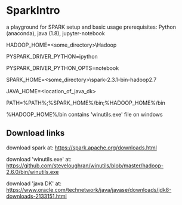 # SparkIntro
a playground for SPARK setup and basic usage
prerequisites: Python (anaconda), java (1.8), jupyter-notebook

HADOOP_HOME=<some_directory>\Hadoop

PYSPARK_DRIVER_PYTHON=ipython

PYSPARK_DRIVER_PYTHON_OPTS=notebook

SPARK_HOME=<some_directory>\spark-2.3.1-bin-hadoop2.7

JAVA_HOME=<location_of_java_dk>

PATH=%PATH%;%SPARK_HOME%/bin;%HADOOP_HOME%/bin

%HADOOP_HOME%/bin contains 'winutils.exe' file on windows


## Download links
download spark at:
https://spark.apache.org/downloads.html

download 'winutils.exe' at:
https://github.com/steveloughran/winutils/blob/master/hadoop-2.6.0/bin/winutils.exe

download 'java DK' at:
https://www.oracle.com/technetwork/java/javase/downloads/jdk8-downloads-2133151.html
